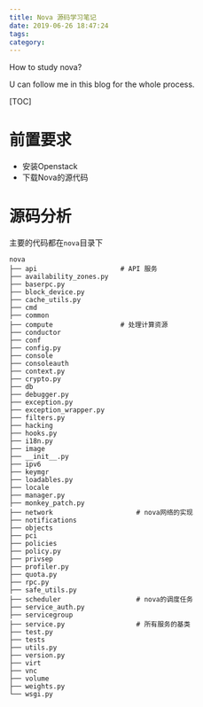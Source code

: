 ```yaml
---
title: Nova 源码学习笔记
date: 2019-06-26 18:47:24
tags:
category:
---
```




How to study nova?

U can follow me in this blog for the whole process.

<!-- more -->

[TOC]

# 前置要求

* 安装Openstack
* 下载Nova的源代码



# 源码分析

主要的代码都在`nova`目录下

```
nova
├── api                     # API 服务
├── availability_zones.py
├── baserpc.py
├── block_device.py
├── cache_utils.py
├── cmd
├── common
├── compute                 # 处理计算资源
├── conductor
├── conf
├── config.py
├── console
├── consoleauth
├── context.py
├── crypto.py
├── db
├── debugger.py
├── exception.py
├── exception_wrapper.py
├── filters.py
├── hacking
├── hooks.py
├── i18n.py
├── image
├── __init__.py
├── ipv6
├── keymgr
├── loadables.py
├── locale
├── manager.py
├── monkey_patch.py
├── network                     # nova网络的实现
├── notifications
├── objects
├── pci
├── policies
├── policy.py
├── privsep
├── profiler.py
├── quota.py
├── rpc.py
├── safe_utils.py
├── scheduler                   # nova的调度任务
├── service_auth.py
├── servicegroup
├── service.py                  # 所有服务的基类
├── test.py
├── tests
├── utils.py
├── version.py
├── virt
├── vnc
├── volume
├── weights.py
└── wsgi.py
```

